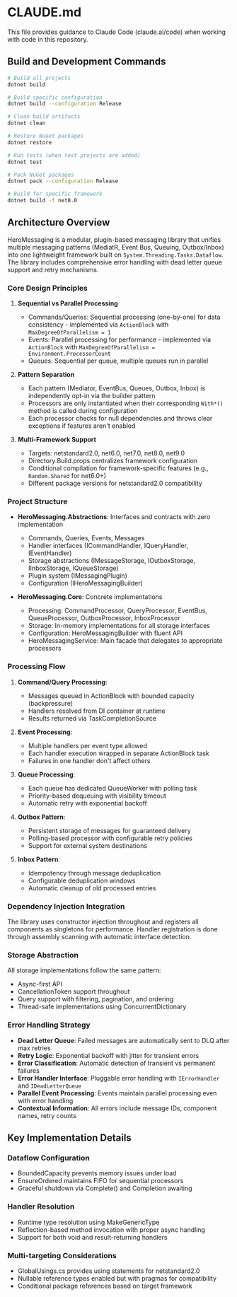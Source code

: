 # CLAUDE.md

This file provides guidance to Claude Code (claude.ai/code) when working with code in this repository.

## Build and Development Commands

```bash
# Build all projects
dotnet build

# Build specific configuration
dotnet build --configuration Release

# Clean build artifacts
dotnet clean

# Restore NuGet packages
dotnet restore

# Run tests (when test projects are added)
dotnet test

# Pack NuGet packages
dotnet pack --configuration Release

# Build for specific framework
dotnet build -f net8.0
```

## Architecture Overview

HeroMessaging is a modular, plugin-based messaging library that unifies multiple messaging patterns (MediatR, Event Bus, Queuing, Outbox/Inbox) into one lightweight framework built on `System.Threading.Tasks.Dataflow`. The library includes comprehensive error handling with dead letter queue support and retry mechanisms.

### Core Design Principles

1. **Sequential vs Parallel Processing**
   - Commands/Queries: Sequential processing (one-by-one) for data consistency - implemented via `ActionBlock` with `MaxDegreeOfParallelism = 1`
   - Events: Parallel processing for performance - implemented via `ActionBlock` with `MaxDegreeOfParallelism = Environment.ProcessorCount`
   - Queues: Sequential per queue, multiple queues run in parallel

2. **Pattern Separation**
   - Each pattern (Mediator, EventBus, Queues, Outbox, Inbox) is independently opt-in via the builder pattern
   - Processors are only instantiated when their corresponding `With*()` method is called during configuration
   - Each processor checks for null dependencies and throws clear exceptions if features aren't enabled

3. **Multi-Framework Support**
   - Targets: netstandard2.0, net6.0, net7.0, net8.0, net9.0
   - Directory.Build.props centralizes framework configuration
   - Conditional compilation for framework-specific features (e.g., `Random.Shared` for net6.0+)
   - Different package versions for netstandard2.0 compatibility

### Project Structure

- **HeroMessaging.Abstractions**: Interfaces and contracts with zero implementation
  - Commands, Queries, Events, Messages
  - Handler interfaces (ICommandHandler, IQueryHandler, IEventHandler)
  - Storage abstractions (IMessageStorage, IOutboxStorage, IInboxStorage, IQueueStorage)
  - Plugin system (IMessagingPlugin)
  - Configuration (IHeroMessagingBuilder)

- **HeroMessaging.Core**: Concrete implementations
  - Processing: CommandProcessor, QueryProcessor, EventBus, QueueProcessor, OutboxProcessor, InboxProcessor
  - Storage: In-memory implementations for all storage interfaces
  - Configuration: HeroMessagingBuilder with fluent API
  - HeroMessagingService: Main facade that delegates to appropriate processors

### Processing Flow

1. **Command/Query Processing**: 
   - Messages queued in ActionBlock with bounded capacity (backpressure)
   - Handlers resolved from DI container at runtime
   - Results returned via TaskCompletionSource

2. **Event Processing**:
   - Multiple handlers per event type allowed
   - Each handler execution wrapped in separate ActionBlock task
   - Failures in one handler don't affect others

3. **Queue Processing**:
   - Each queue has dedicated QueueWorker with polling task
   - Priority-based dequeuing with visibility timeout
   - Automatic retry with exponential backoff

4. **Outbox Pattern**:
   - Persistent storage of messages for guaranteed delivery
   - Polling-based processor with configurable retry policies
   - Support for external system destinations

5. **Inbox Pattern**:
   - Idempotency through message deduplication
   - Configurable deduplication windows
   - Automatic cleanup of old processed entries

### Dependency Injection Integration

The library uses constructor injection throughout and registers all components as singletons for performance. Handler registration is done through assembly scanning with automatic interface detection.

### Storage Abstraction

All storage implementations follow the same pattern:
- Async-first API
- CancellationToken support throughout
- Query support with filtering, pagination, and ordering
- Thread-safe implementations using ConcurrentDictionary

### Error Handling Strategy

- **Dead Letter Queue**: Failed messages are automatically sent to DLQ after max retries
- **Retry Logic**: Exponential backoff with jitter for transient errors
- **Error Classification**: Automatic detection of transient vs permanent failures
- **Error Handler Interface**: Pluggable error handling with `IErrorHandler` and `IDeadLetterQueue`
- **Parallel Event Processing**: Events maintain parallel processing even with error handling
- **Contextual Information**: All errors include message IDs, component names, retry counts

## Key Implementation Details

### Dataflow Configuration
- BoundedCapacity prevents memory issues under load
- EnsureOrdered maintains FIFO for sequential processors
- Graceful shutdown via Complete() and Completion awaiting

### Handler Resolution
- Runtime type resolution using MakeGenericType
- Reflection-based method invocation with proper async handling
- Support for both void and result-returning handlers

### Multi-targeting Considerations
- GlobalUsings.cs provides using statements for netstandard2.0
- Nullable reference types enabled but with pragmas for compatibility
- Conditional package references based on target framework